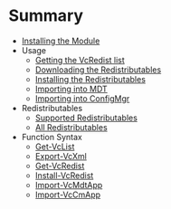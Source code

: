 # Summary

* [Installing the Module](install.MD)
* Usage
    * [Getting the VcRedist list](get-vcredists.MD)
    * [Downloading the Redistributables](download.MD)
    * [Installing the Redistributables](install-windows.MD)
    * [Importing into MDT](mdt.MD)
    * [Importing into ConfigMgr](configmgr.MD)
* Redistributables
    * [Supported Redistributables](supported-redists.MD)
    * [All Redistributables](all-redists.MD)
* Function Syntax
    * [Get-VcList](Get-VcList.md)
    * [Export-VcXml](Export-VcXml.md)
    * [Get-VcRedist](Get-VcRedist.md)
    * [Install-VcRedist](Install-VcRedist.md)
    * [Import-VcMdtApp](Import-VcMdtApp.md)
    * [Import-VcCmApp](Import-VcCmApp.md)